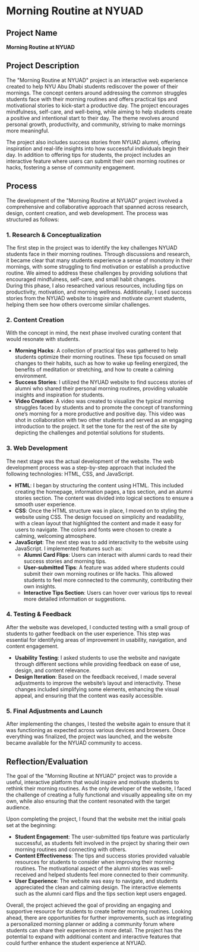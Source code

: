 # Morning Routine at NYUAD

## Project Name
**Morning Routine at NYUAD**

## Project Description  
The "Morning Routine at NYUAD" project is an interactive web experience created to help NYU Abu Dhabi students rediscover the power of their mornings. The concept centers around addressing the common struggles students face with their morning routines and offers practical tips and motivational stories to kick-start a productive day. The project encourages mindfulness, self-care, and well-being, while aiming to help students create a positive and intentional start to their day. The theme revolves around personal growth, productivity, and community, striving to make mornings more meaningful.

The project also includes success stories from NYUAD alumni, offering inspiration and real-life insights into how successful individuals begin their day. In addition to offering tips for students, the project includes an interactive feature where users can submit their own morning routines or hacks, fostering a sense of community engagement.

## Process  
The development of the "Morning Routine at NYUAD" project involved a comprehensive and collaborative approach that spanned across research, design, content creation, and web development. The process was structured as follows:

### 1. **Research & Conceptualization**  
The first step in the project was to identify the key challenges NYUAD students face in their morning routines. Through discussions and research, it became clear that many students experience a sense of monotony in their mornings, with some struggling to find motivation or establish a productive routine. We aimed to address these challenges by providing solutions that encouraged mindfulness, self-care, and small habit changes.  
During this phase, I also researched various resources, including tips on productivity, motivation, and morning wellness. Additionally, I used success stories from the NYUAD website to inspire and motivate current students, helping them see how others overcome similar challenges.

### 2. **Content Creation**  
With the concept in mind, the next phase involved curating content that would resonate with students.  
- **Morning Hacks**: A collection of practical tips was gathered to help students optimize their morning routines. These tips focused on small changes to their habits, such as how to wake up feeling energized, the benefits of meditation or stretching, and how to create a calming environment.
- **Success Stories**: I utilized the NYUAD website to find success stories of alumni who shared their personal morning routines, providing valuable insights and inspiration for students.
- **Video Creation**: A video was created to visualize the typical morning struggles faced by students and to promote the concept of transforming one’s morning for a more productive and positive day. This video was shot in collaboration with two other students and served as an engaging introduction to the project. It set the tone for the rest of the site by depicting the challenges and potential solutions for students.

### 3. **Web Development**  
The next stage was the actual development of the website. The web development process was a step-by-step approach that included the following technologies: HTML, CSS, and JavaScript.  
- **HTML**: I began by structuring the content using HTML. This included creating the homepage, information pages, a tips section, and an alumni stories section. The content was divided into logical sections to ensure a smooth user experience.
- **CSS**: Once the HTML structure was in place, I moved on to styling the website using CSS. The design focused on simplicity and readability, with a clean layout that highlighted the content and made it easy for users to navigate. The colors and fonts were chosen to create a calming, welcoming atmosphere.
- **JavaScript**: The next step was to add interactivity to the website using JavaScript. I implemented features such as:
  - **Alumni Card Flips**: Users can interact with alumni cards to read their success stories and morning tips.
  - **User-submitted Tips**: A feature was added where students could submit their own morning routines or life hacks. This allowed students to feel more connected to the community, contributing their own insights.
  - **Interactive Tips Section**: Users can hover over various tips to reveal more detailed information or suggestions.

### 4. **Testing & Feedback**  
After the website was developed, I conducted testing with a small group of students to gather feedback on the user experience. This step was essential for identifying areas of improvement in usability, navigation, and content engagement.  
- **Usability Testing**: I asked students to use the website and navigate through different sections while providing feedback on ease of use, design, and content relevance.
- **Design Iteration**: Based on the feedback received, I made several adjustments to improve the website’s layout and interactivity. These changes included simplifying some elements, enhancing the visual appeal, and ensuring that the content was easily accessible.

### 5. **Final Adjustments and Launch**  
After implementing the changes, I tested the website again to ensure that it was functioning as expected across various devices and browsers. Once everything was finalized, the project was launched, and the website became available for the NYUAD community to access.

## Reflection/Evaluation  
The goal of the "Morning Routine at NYUAD" project was to provide a useful, interactive platform that would inspire and motivate students to rethink their morning routines. As the only developer of the website, I faced the challenge of creating a fully functional and visually appealing site on my own, while also ensuring that the content resonated with the target audience.

Upon completing the project, I found that the website met the initial goals set at the beginning:
- **Student Engagement**: The user-submitted tips feature was particularly successful, as students felt involved in the project by sharing their own morning routines and connecting with others.
- **Content Effectiveness**: The tips and success stories provided valuable resources for students to consider when improving their morning routines. The motivational aspect of the alumni stories was well-received and helped students feel more connected to their community.
- **User Experience**: The website was easy to navigate, and students appreciated the clean and calming design. The interactive elements such as the alumni card flips and the tips section kept users engaged.

Overall, the project achieved the goal of providing an engaging and supportive resource for students to create better morning routines. Looking ahead, there are opportunities for further improvements, such as integrating a personalized morning planner or adding a community forum where students can share their experiences in more detail. The project has the potential to expand with additional content and interactive features that could further enhance the student experience at NYUAD.

